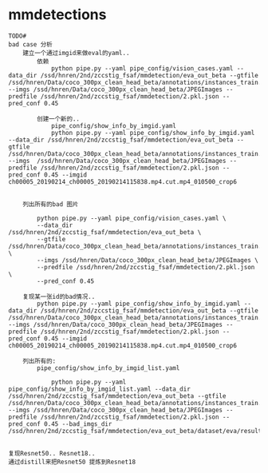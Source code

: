 mmdetections
=============
	TODO#
	bad case 分析
		建立一个通过imgid来做eval的yaml..
			依赖
				python pipe.py --yaml pipe_config/vision_cases.yaml --data_dir /ssd/hnren/2nd/zccstig_fsaf/mmdetection/eva_out_beta --gtfile /ssd/hnren/Data/coco_300px_clean_head_beta/annotations/instances_train.json --imgs /ssd/hnren/Data/coco_300px_clean_head_beta/JPEGImages --predfile /ssd/hnren/2nd/zccstig_fsaf/mmdetection/2.pkl.json --pred_conf 0.45
				
			创建一个新的..
				pipe_config/show_info_by_imgid.yaml
				python pipe.py --yaml pipe_config/show_info_by_imgid.yaml --data_dir /ssd/hnren/2nd/zccstig_fsaf/mmdetection/eva_out_beta --gtfile 	/ssd/hnren/Data/coco_300px_clean_head_beta/annotations/instances_train.json --imgs 	/ssd/hnren/Data/coco_300px_clean_head_beta/JPEGImages --predfile /ssd/hnren/2nd/zccstig_fsaf/mmdetection/2.pkl.json --pred_conf 0.45 --imgid ch00005_20190214_ch00005_20190214115838.mp4.cut.mp4_010500_crop6
		

		列出所有的bad 图片
				
			python pipe.py --yaml pipe_config/vision_cases.yaml \
			--data_dir /ssd/hnren/2nd/zccstig_fsaf/mmdetection/eva_out_beta \
			--gtfile /ssd/hnren/Data/coco_300px_clean_head_beta/annotations/instances_train.json \
			--imgs /ssd/hnren/Data/coco_300px_clean_head_beta/JPEGImages \
			--predfile /ssd/hnren/2nd/zccstig_fsaf/mmdetection/2.pkl.json \
			--pred_conf 0.45
		
		复现某一张id的bad情况..
			python pipe.py --yaml pipe_config/show_info_by_imgid.yaml --data_dir /ssd/hnren/2nd/zccstig_fsaf/mmdetection/eva_out_beta --gtfile /ssd/hnren/Data/coco_300px_clean_head_beta/annotations/instances_train.json --imgs /ssd/hnren/Data/coco_300px_clean_head_beta/JPEGImages --predfile /ssd/hnren/2nd/zccstig_fsaf/mmdetection/2.pkl.json --pred_conf 0.45 --imgid ch00005_20190214_ch00005_20190214115838.mp4.cut.mp4_010500_crop6
		
		列出所有的:
			pipe_config/show_info_by_imgid_list.yaml
			
				python pipe.py --yaml pipe_config/show_info_by_imgid_list.yaml --data_dir /ssd/hnren/2nd/zccstig_fsaf/mmdetection/eva_out_beta --gtfile /ssd/hnren/Data/coco_300px_clean_head_beta/annotations/instances_train.json --imgs /ssd/hnren/Data/coco_300px_clean_head_beta/JPEGImages --predfile /ssd/hnren/2nd/zccstig_fsaf/mmdetection/2.pkl.json --pred_conf 0.45 --bad_imgs_dir /ssd/hnren/2nd/zccstig_fsaf/mmdetection/eva_out_beta/dataset/eva/result__0.20/bad_case_imgs
	
	
	复现Resnet50.. Resnet18..
	通过distill来把Resnet50 提炼到Resnet18
	
	
	